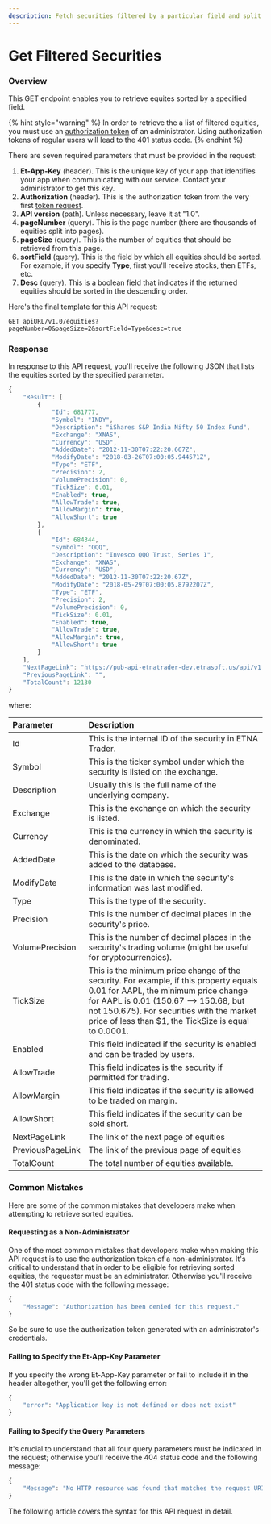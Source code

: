 ```yaml
---
description: Fetch securities filtered by a particular field and split into multiple pages
---
```


# Get Filtered Securities

### Overview

This GET endpoint enables you to retrieve equites sorted by a specified field. 

{% hint style="warning" %}
In order to retrieve the a list of filtered equities, you must use an [authorization token](../../public-api/authentication/requesting-tokens/) of an administrator. Using authorization tokens of regular users will lead to the 401 status code.
{% endhint %}

There are seven required parameters that must be provided in the request:

1. **Et-App-Key** \(header\). This is the unique key of your app that identifies your app when communicating with our service. Contact your administrator to get this key.
2. **Authorization** \(header\). This is the authorization token from the very first [token request](../../public-api/authentication/requesting-tokens/).
3. **API version** \(path\). Unless necessary, leave it at "1.0".
4. **pageNumber** \(query\). This is the page number \(there are thousands of equities split into pages\).
5. **pageSize** \(query\). This is the number of equities that should be retrieved from this page. 
6. **sortField** \(query\). This is the field by which all equities should be sorted. For example, if you specify **Type**, first you'll receive stocks, then ETFs, etc.
7. **Desc** \(query\). This is a boolean field that indicates if the returned equities should be sorted in the descending order.

Here's the final template for this API request:

```text
GET apiURL/v1.0/equities?pageNumber=0&pageSize=2&sortField=Type&desc=true
```

### Response

In response to this API request, you'll receive the following JSON that lists the equities sorted by the specified parameter.

```javascript
{
    "Result": [
        {
            "Id": 681777,
            "Symbol": "INDY",
            "Description": "iShares S&P India Nifty 50 Index Fund",
            "Exchange": "XNAS",
            "Currency": "USD",
            "AddedDate": "2012-11-30T07:22:20.667Z",
            "ModifyDate": "2018-03-26T07:00:05.944571Z",
            "Type": "ETF",
            "Precision": 2,
            "VolumePrecision": 0,
            "TickSize": 0.01,
            "Enabled": true,
            "AllowTrade": true,
            "AllowMargin": true,
            "AllowShort": true
        },
        {
            "Id": 684344,
            "Symbol": "QQQ",
            "Description": "Invesco QQQ Trust, Series 1",
            "Exchange": "XNAS",
            "Currency": "USD",
            "AddedDate": "2012-11-30T07:22:20.67Z",
            "ModifyDate": "2018-05-29T07:00:05.8792207Z",
            "Type": "ETF",
            "Precision": 2,
            "VolumePrecision": 0,
            "TickSize": 0.01,
            "Enabled": true,
            "AllowTrade": true,
            "AllowMargin": true,
            "AllowShort": true
        }
    ],
    "NextPageLink": "https://pub-api-etnatrader-dev.etnasoft.us/api/v1.0/equities?pageNumber=1&pageSize=2&sortField=Type&desc=true",
    "PreviousPageLink": "",
    "TotalCount": 12130
}
```

where:

| Parameter | Description |
| :--- | :--- |
| Id | This is the internal ID of the security in ETNA Trader. |
| Symbol | This is the ticker symbol under which the security is listed on the exchange. |
| Description | Usually this is the full name of the underlying company. |
| Exchange | This is the exchange on which the security is listed. |
| Currency | This is the currency in which the security is denominated. |
| AddedDate | This is the date on which the security was added to the database. |
| ModifyDate | This is the date in which the security's information was last modified. |
| Type | This is the type of the security. |
| Precision | This is the number of decimal places in the security's price. |
| VolumePrecision | This is the number of decimal places in the security's trading volume \(might be useful for cryptocurrencies\). |
| TickSize | This is the minimum price change of the security. For example, if this property equals 0.01 for AAPL, the minimum price change for AAPL is 0.01 \(150.67 —&gt; 150.68, but not 150.675\). For securities with the market price of less than $1, the TickSize is equal to 0.0001. |
| Enabled | This field indicated if the security is enabled and can be traded by users. |
| AllowTrade | This field indicates is the security if permitted for trading. |
| AllowMargin | This field indicates if the security is allowed to be traded on margin. |
| AllowShort | This field indicates if the security can be sold short. |
| NextPageLink | The link of the next page of equities |
| PreviousPageLink | The link of the previous page of equities |
| TotalCount | The total number of equities available. |

### Common Mistakes

Here are some of the common mistakes that developers make when attempting to retrieve sorted equities. 

#### Requesting as a Non-Administrator

One of the most common mistakes that developers make when making this API request is to use the authorization token of a non-administrator. It's critical to understand that in order to be eligible for retrieving sorted equities, the requester must be an administrator. Otherwise you'll receive the 401 status code with the following message:

```javascript
{
    "Message": "Authorization has been denied for this request."
}
```

So be sure to use the authorization token generated with an administrator's credentials.

#### Failing to Specify the Et-App-Key Parameter

If you specify the wrong Et-App-Key parameter or fail to include it in the header altogether, you'll get the following error:

```javascript
{
    "error": "Application key is not defined or does not exist"
}
```

#### Failing to Specify the Query Parameters

It's crucial to understand that all four query parameters must be indicated in the request; otherwise you'll receive the 404 status code and the following message:

```javascript
{
    "Message": "No HTTP resource was found that matches the request URI 'https://pub-api-etnatrader-dev.etnasoft.us/api/v1.0/equities?pageNumber=0&pageSize=2&sortField=Type'."
}
```

The following article covers the syntax for this API request in detail.

